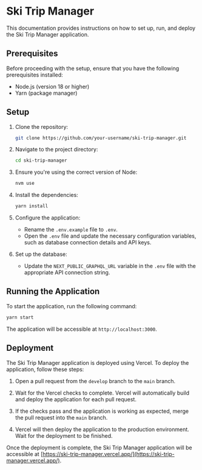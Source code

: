 # Ski Trip Manager

This documentation provides instructions on how to set up, run, and deploy the Ski Trip Manager application.

## Prerequisites

Before proceeding with the setup, ensure that you have the following prerequisites installed:

- Node.js (version 18 or higher)
- Yarn (package manager)

## Setup

1. Clone the repository:

    ```bash
    git clone https://github.com/your-username/ski-trip-manager.git
    ```

2. Navigate to the project directory:

    ```bash
    cd ski-trip-manager
    ```

3. Ensure you're using the correct version of Node:

    ```bash
    nvm use
    ```
    
4. Install the dependencies:

    ```bash
    yarn install
    ```

5. Configure the application:

    - Rename the `.env.example` file to `.env`.
    - Open the `.env` file and update the necessary configuration variables, such as database connection details and API keys.

5. Set up the database:

    - Update the `NEXT_PUBLIC_GRAPHQL_URL` variable in the `.env` file with the appropriate API connection string.

## Running the Application

To start the application, run the following command:

```bash
yarn start
```

The application will be accessible at `http://localhost:3000`.

## Deployment

The Ski Trip Manager application is deployed using Vercel. To deploy the application, follow these steps:

1. Open a pull request from the `develop` branch to the `main` branch.

3. Wait for the Vercel checks to complete. Vercel will automatically build and deploy the application for each pull request.

4. If the checks pass and the application is working as expected, merge the pull request into the `main` branch.

5. Vercel will then deploy the application to the production environment. Wait for the deployment to be finished.

Once the deployment is complete, the Ski Trip Manager application will be accessible at [https://ski-trip-manager.vercel.app/](https://ski-trip-manager.vercel.app/).

